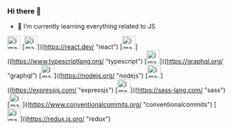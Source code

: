 ### Hi there 👋

- 🌱 I’m currently learning everything related to JS

[<img src="https://docs.nestjs.com/assets/logo-small.svg" alt="image" width="30" height="30">](https://nestjs.com/ "nestjs") [<img src="https://react.dev/favicon.ico" alt="image" width="30" height="30">]((https://react.dev/ "react") [<img src="https://www.typescriptlang.org/favicon-32x32.png?v=8944a05a8b601855de116c8a56d3b3ae" alt="image" width="30" height="30">]((https://www.typescriptlang.org/ "typescript") [<img src="https://graphql.org/favicon.ico" alt="image" width="30" height="30">]((https://graphql.org/ "graphql") [<img src="https://nodejs.org/static/images/favicons/favicon.png" alt="image" width="30" height="30">]((https://nodejs.org/ "nodejs") [<img src="https://expressjs.com/images/favicon.png" alt="image" width="30" height="30">]((https://expressjs.com/ "expressjs") [<img src="https://sass-lang.com//assets/img/logos/logo.svg" alt="image" width="30" height="30">]((https://sass-lang.com/ "sass") [<img src="https://www.conventionalcommits.org/favicon.ico" alt="image" width="30" height="30">]((https://www.conventionalcommits.org/ "conventionalcommits") [<img src="https://redux.js.org/img/favicon/favicon.ico" alt="image" width="30" height="30">]((https://redux.js.org/ "redux")

<!--
**Dmytro-Onufrienko/Dmytro-Onufrienko** is a ✨ _special_ ✨ repository because its `README.md` (this file) appears on your GitHub profile.

Here are some ideas to get you started:

- 🔭 I’m currently working on ...

- 👯 I’m looking to collaborate on ...
- 🤔 I’m looking for help with ...
- 💬 Ask me about ...
- 📫 How to reach me: ...
- 😄 Pronouns: ...
- ⚡ Fun fact: ...
-->
